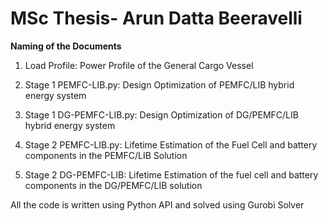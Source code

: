 # MSc Thesis- Arun Datta Beeravelli

**Naming of the Documents**
1. Load Profile: Power Profile of the General Cargo Vessel
   
2. Stage 1 PEMFC-LIB.py: Design Optimization of PEMFC/LIB hybrid energy system
   
3. Stage 1 DG-PEMFC-LIB.py: Design Optimization of DG/PEMFC/LIB hybrid energy system

4. Stage 2 PEMFC-LIB.py: Lifetime Estimation of the Fuel Cell and battery components in the PEMFC/LIB Solution

5. Stage 2 DG-PEMFC-LIB: Lifetime Estimation of the fuel cell and battery components in the DG/PEMFC/LIB solution

All the code is written using Python API and solved using Gurobi Solver


